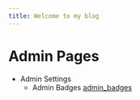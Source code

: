 ```yaml
---
title: Welcome to my blog
---
```


# Admin Pages

- Admin Settings
  - Admin Badges [admin_badges](https://github.com/sgbres/Stream-QA-RF-DocLib/html/test.html)
